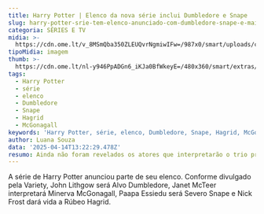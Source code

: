 ```yaml
---
title: Harry Potter | Elenco da nova série inclui Dumbledore e Snape
slug: harry-potter-srie-tem-elenco-anunciado-com-dumbledore-snape-e-mais-conhea
categoria: SÉRIES E TV
midia: >-
  https://cdn.ome.lt/v_8MSmQba350ZLEUQvrNgmiwIFw=/987x0/smart/uploads/conteudo/fotos/Design_sem_nome_4_0pbd4Mc.jpg
tipoMidia: imagem
thumb: >-
  https://cdn.ome.lt/nl-y946PpADGn6_iKJa0BfWkeyE=/480x360/smart/extras/conteudos/Design_sem_nome_4_tkYnIgk.jpg
tags:
  - Harry Potter
  - série
  - elenco
  - Dumbledore
  - Snape
  - Hagrid
  - McGonagall
keywords: 'Harry Potter, série, elenco, Dumbledore, Snape, Hagrid, McGonagall'
author: Luana Souza
data: '2025-04-14T13:22:29.478Z'
resumo: Ainda não foram revelados os atores que interpretarão o trio protagonista
---
```


A série de Harry Potter anunciou parte de seu elenco. Conforme divulgado pela Variety, John Lithgow será Alvo Dumbledore, Janet McTeer interpretará Minerva McGonagall, Paapa Essiedu será Severo Snape e Nick Frost dará vida a Rúbeo Hagrid.
